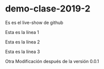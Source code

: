 # demo-clase-2019-2
Es es el live-show de github

Esta es la línea 1

Esta es la línea 2

Esta es la línea 3

Otra Modificación después de la versión 0.0.1

